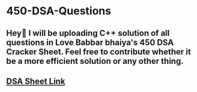 # 450-DSA-Questions

## Hey👋 I will be uploading C++ solution of all questions in Love Babbar bhaiya's 450 DSA Cracker Sheet. Feel free to contribute whether it be a more efficient solution or any other thing.

## [DSA Sheet Link](https://drive.google.com/file/d/1FMdN_OCfOI0iAeDlqswCiC2DZzD4nPsb/view)
